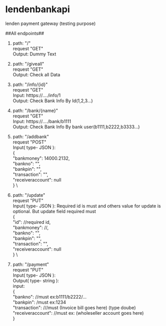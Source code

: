 # lendenbankapi
 lenden payment gateway (testing purpose)
 
##All endpoints##
1. path: "/" \
   request "GET" \
   Output:  Dummy Text

2. path: "/giveall" \
   request "GET" \
   Output:  Check all Data  

3. path: "/info/{id}" \
   request "GET"\
   Input: htttps://..../info/1 \
   Output:  Check Bank Info By Id(1,2,3...)
 
4. path: "/bank/{name}" \
        request "GET" \
        Input: htttps://..../bank/b1111 \
        Output:  Check Bank Info By bank user(b1111,b2222,b3333...)
    
5. path: "/addbank" \
        request "POST" \
        Input( type- JSON ):\
                    { \
                      "bankmoney": 14000.2132, \
                      "bankno": "", \
                      "bankpin": "", \
                      "transaction": "", \
                      "receiveraccount": null \
                    } \
    
5. path: "/update" \
        request "PUT" \
        Input( type- JSON ): Required id is must and others value for update is optional. But update field required must \
                    { \
                       "id": //required id, \
                      "bankmoney": //, \
                      "bankno": "", \
                      "bankpin": "", \
                      "transaction": "", \
                      "receiveraccount": null \
                    } \
 
7. path: "/payment" \
        request "PUT" \
        Input( type- JSON ): \
        Output( type- string ): \
        input:     \
               { \
                "bankno": //must ex:b1111/b2222/... \
                "bankpin": /must ex:1234 \
                "transaction": ///must (Invoice bill goes here) (type doube) \
                "receiveraccount": //must ex: (wholeseller account goes here) \
                }

